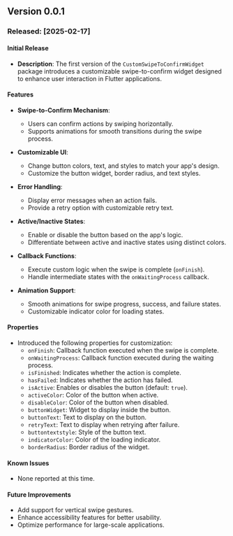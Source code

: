 
## Version 0.0.1

### **Released: [2025-02-17]**

#### **Initial Release**
- **Description**: The first version of the `CustomSwipeToConfirmWidget` package introduces a customizable swipe-to-confirm widget designed to enhance user interaction in Flutter applications.

#### **Features**
- **Swipe-to-Confirm Mechanism**:
  - Users can confirm actions by swiping horizontally.
  - Supports animations for smooth transitions during the swipe process.

- **Customizable UI**:
  - Change button colors, text, and styles to match your app's design.
  - Customize the button widget, border radius, and text styles.

- **Error Handling**:
  - Display error messages when an action fails.
  - Provide a retry option with customizable retry text.

- **Active/Inactive States**:
  - Enable or disable the button based on the app's logic.
  - Differentiate between active and inactive states using distinct colors.

- **Callback Functions**:
  - Execute custom logic when the swipe is complete (`onFinish`).
  - Handle intermediate states with the `onWaitingProcess` callback.

- **Animation Support**:
  - Smooth animations for swipe progress, success, and failure states.
  - Customizable indicator color for loading states.

#### **Properties**
- Introduced the following properties for customization:
  - `onFinish`: Callback function executed when the swipe is complete.
  - `onWaitingProcess`: Callback function executed during the waiting process.
  - `isFinished`: Indicates whether the action is complete.
  - `hasFailed`: Indicates whether the action has failed.
  - `isActive`: Enables or disables the button (default: `true`).
  - `activeColor`: Color of the button when active.
  - `disableColor`: Color of the button when disabled.
  - `buttonWidget`: Widget to display inside the button.
  - `buttonText`: Text to display on the button.
  - `retryText`: Text to display when retrying after failure.
  - `buttontextstyle`: Style of the button text.
  - `indicatorColor`: Color of the loading indicator.
  - `borderRadius`: Border radius of the widget.

#### **Known Issues**
- None reported at this time.

#### **Future Improvements**
- Add support for vertical swipe gestures.
- Enhance accessibility features for better usability.
- Optimize performance for large-scale applications.